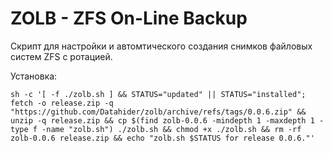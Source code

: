 # ZOLB - ZFS On-Line Backup

Скрипт для настройки и автомтического создания снимков файловых систем ZFS с ротацией.

Установка: 
```
sh -c '[ -f ./zolb.sh ] && STATUS="updated" || STATUS="installed"; fetch -o release.zip -q "https://github.com/Datahider/zolb/archive/refs/tags/0.0.6.zip" && unzip -q release.zip && cp $(find zolb-0.0.6 -mindepth 1 -maxdepth 1 -type f -name "zolb.sh") ./zolb.sh && chmod +x ./zolb.sh && rm -rf zolb-0.0.6 release.zip && echo "zolb.sh $STATUS for release 0.0.6."'
```
